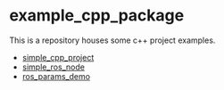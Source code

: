 # example_cpp_package

This is a repository houses some c++ project examples.

* [simple_cpp_project](./simple_cpp_project)
* [simple_ros_node](./simple_ros_node)
* [ros_params_demo](./ros_params_demo)
